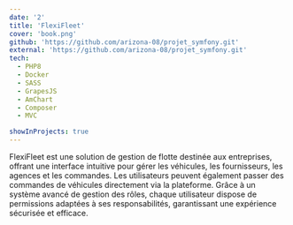 ```yaml
---
date: '2'
title: 'FlexiFleet'
cover: 'book.png'
github: 'https://github.com/arizona-08/projet_symfony.git'
external: 'https://github.com/arizona-08/projet_symfony.git'
tech:
  - PHP8
  - Docker
  - SASS
  - GrapesJS
  - AmChart
  - Composer
  - MVC

showInProjects: true
---
```


FlexiFleet est une solution de gestion de flotte destinée aux entreprises, offrant une interface intuitive pour gérer les véhicules, les fournisseurs, les agences et les commandes. Les utilisateurs peuvent également passer des commandes de véhicules directement via la plateforme. Grâce à un système avancé de gestion des rôles, chaque utilisateur dispose de permissions adaptées à ses responsabilités, garantissant une expérience sécurisée et efficace.

